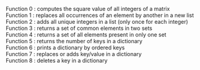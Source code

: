 Function 0 : computes the square value of all integers of a matrix  
Function 1 : replaces all occurrences of an element by another in a new list  
Function 2 : adds all unique integers in a list (only once for each integer)  
Function 3 : returns a set of common elements in two sets  
Function 4 : returns a set of all elements present in only one set  
Function 5 : returns the number of keys in a dictionary  
Function 6 : prints a dictionary by ordered keys  
Function 7 : replaces or adds key/value in a dictionary  
Function 8 : deletes a key in a dictionary  
